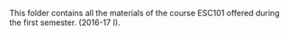 This folder contains all the materials of the course ESC101 offered during the first semester. (2016-17 I).
